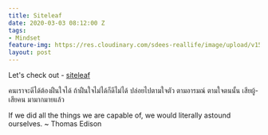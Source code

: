 ```yaml
---
title: Siteleaf
date: 2020-03-03 08:12:00 Z
tags:
- Mindset
feature-img: https://res.cloudinary.com/sdees-reallife/image/upload/v1555658919/sample_feature_img.png
layout: post
---
```


Let's check out - [siteleaf](https://www.siteleaf.com/)

คนเราจะดีได้ต้องฝืนใจได้ ถ้าฝืนใจไม่ได้ก็ดีไม่ได้ ปล่อยไปตามใจตัว ตามอารมณ์ ตามใจตนนั้น เสียผู้-เสียคน มามากมายแล้ว

<i class="fa fa-child" style="color:plum"></i>

If we did all the things we are capable of, we would literally astound ourselves. ~ Thomas Edison